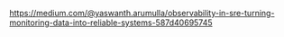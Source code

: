 
https://medium.com/@yaswanth.arumulla/observability-in-sre-turning-monitoring-data-into-reliable-systems-587d40695745
